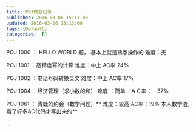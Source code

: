 ```yaml
---
title: POJ做题记录
published: 2016-03-06 15:13:00
updated: 2016-03-06 15:13:00
tags: [Default]
categories:  []
---
```


POJ 1000 ： HELLO WORLD 题， 基本上就是熟悉操作的  难度：无

POJ 1001 ：高精度幂的计算  难度：中上 AC率 24%

POJ 1002 ：电话号码转换英文  难度：中上 AC率 17%

POJ 1004 ：经济管理（求小数的和） 难度 ：简单　ＡＣ率：　37%

POJ 1061 ： 青蛙的约会（数学问题）** 难度：较高 AC率：19% 本人数学渣，看了好多AC代码才写出来的**

...